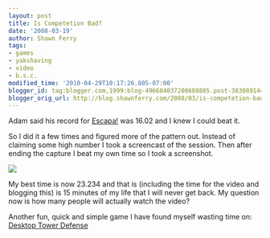 ```yaml
---
layout: post
title: Is Competetion Bad?
date: '2008-03-19'
author: Shawn Ferry
tags:
- games
- yakshaving
- video
- b.s.c.
modified_time: '2010-04-29T10:17:26.805-07:00'
blogger_id: tag:blogger.com,1999:blog-496684037280688885.post-3830891440108298084
blogger_orig_url: http://blog.shawnferry.com/2008/03/is-competetion-bad.html
---
```


Adam said his record for
[Escapa!](http://members.iinet.net.au/~pontipak/redsquare.html) was 16.02 and
I knew I could beat it.  
  
So I did it a few times and figured more of the pattern out. Instead of
claiming some high number I took a screencast of the session. Then after
ending the capture I beat my own time so I took a screenshot.

![](http://lalartu.smugmug.com/photos/267805436_Vchv4-S.png)  

My best time is now 23.234 and that is (including the time for the video and
blogging this) is 15 minutes of my life that I will never get back. My
question now is how many people will actually watch the video?  

[](http://mediacast.sun.com/users/yakshaving/media/Escapa.mp4 "Click here to
block this object with Adblock Plus" )  

Another fun, quick and simple game I have found myself wasting time on:
[Desktop Tower Defense](http://www.handdrawngames.com/DesktopTD/Game.asp)

